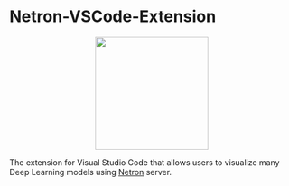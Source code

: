 # Netron-VSCode-Extension

<div align="center"><image src="resources/icon.png" height="200" width="200"></div>

The extension for Visual Studio Code that allows users to visualize many Deep Learning models using [Netron][netron] server.



<!-- LINKS -->
[netron]: https://github.com/lutzroeder/netron
